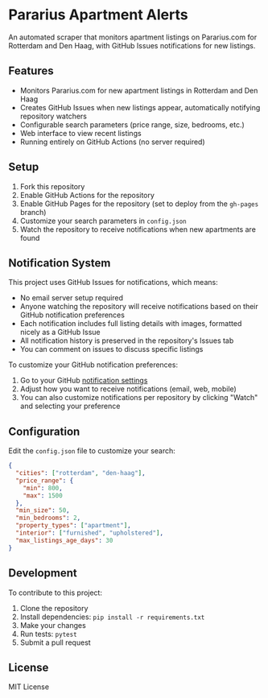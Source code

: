 # Pararius Apartment Alerts

An automated scraper that monitors apartment listings on Pararius.com for Rotterdam and Den Haag, with GitHub Issues notifications for new listings.

## Features

- Monitors Pararius.com for new apartment listings in Rotterdam and Den Haag
- Creates GitHub Issues when new listings appear, automatically notifying repository watchers
- Configurable search parameters (price range, size, bedrooms, etc.)
- Web interface to view recent listings
- Running entirely on GitHub Actions (no server required)

## Setup

1. Fork this repository
2. Enable GitHub Actions for the repository
3. Enable GitHub Pages for the repository (set to deploy from the `gh-pages` branch)
4. Customize your search parameters in `config.json`
5. Watch the repository to receive notifications when new apartments are found

## Notification System

This project uses GitHub Issues for notifications, which means:

- No email server setup required
- Anyone watching the repository will receive notifications based on their GitHub notification preferences
- Each notification includes full listing details with images, formatted nicely as a GitHub Issue
- All notification history is preserved in the repository's Issues tab
- You can comment on issues to discuss specific listings

To customize your GitHub notification preferences:
1. Go to your GitHub [notification settings](https://github.com/settings/notifications)
2. Adjust how you want to receive notifications (email, web, mobile)
3. You can also customize notifications per repository by clicking "Watch" and selecting your preference

## Configuration

Edit the `config.json` file to customize your search:

```json
{
  "cities": ["rotterdam", "den-haag"],
  "price_range": {
    "min": 800,
    "max": 1500
  },
  "min_size": 50,
  "min_bedrooms": 2,
  "property_types": ["apartment"],
  "interior": ["furnished", "upholstered"],
  "max_listings_age_days": 30
}
```

## Development

To contribute to this project:

1. Clone the repository
2. Install dependencies: `pip install -r requirements.txt`
3. Make your changes
4. Run tests: `pytest`
5. Submit a pull request

## License

MIT License 